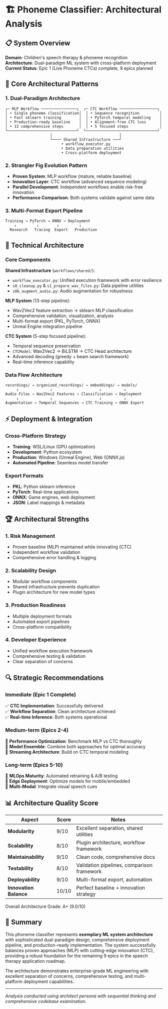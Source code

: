 # 🏗️ Phoneme Classifier: Architectural Analysis

## 📋 System Overview

**Domain**: Children's speech therapy & phoneme recognition  
**Architecture**: Dual-paradigm ML system with cross-platform deployment  
**Current Status**: Epic 1 (Live Phoneme CTCs) complete, 9 epics planned

## 🎯 Core Architectural Patterns

### 1. **Dual-Paradigm Architecture**

```text
┌─ MLP Workflow ────────────────┐  ┌─ CTC Workflow ─────────────────┐
│ • Single phoneme classification│  │ • Sequence recognition         │
│ • Fast sklearn training        │  │ • PyTorch temporal modeling    │
│ • Production-ready baseline    │  │ • Alignment-free CTC loss      │
│ • 13 comprehensive steps       │  │ • 5 focused steps              │
└───────────────────────────────┘  └────────────────────────────────┘
                    │                              │
                    └──── Shared Infrastructure ───┘
                         • workflow_executor.py
                         • Data preparation utilities
                         • Cross-platform deployment
```

### 2. **Strangler Fig Evolution Pattern**

- **Proven System**: MLP workflow (mature, reliable baseline)
- **Innovation Layer**: CTC workflow (advanced sequence modeling)
- **Parallel Development**: Independent workflows enable risk-free innovation
- **Performance Comparison**: Both systems validate against same data

### 3. **Multi-Format Export Pipeline**

```text
Training → PyTorch → ONNX → Deployment
    ↓         ↓        ↓         ↓
  Research   Tracing  Export   Production
```

## 🔧 Technical Architecture

### Core Components

**Shared Infrastructure** (`workflows/shared/`):

- `workflow_executor.py`: Unified execution framework with error resilience
- `s0_cleanup.py` & `s1_prepare_wav_files.py`: Data pipeline utilities  
- `s0b_augment_audio.py`: Audio augmentation for robustness

**MLP System** (13-step pipeline):

- Wav2Vec2 feature extraction → sklearn MLP classification
- Comprehensive validation, visualization, analysis
- Multi-format export (PKL, PyTorch, ONNX)
- Unreal Engine integration pipeline

**CTC System** (5-step focused pipeline):

- Temporal sequence preservation
- `CTCModel`: Wav2Vec2 → BiLSTM → CTC Head architecture
- Advanced decoding (greedy + beam search framework)
- Real-time inference capability

### Data Flow Architecture

```text
recordings/ → organized_recordings/ → embeddings/ → models/
     ↓              ↓                     ↓          ↓
Audio Files → Wav2Vec2 Features → Classification → Deployment
     ↓              ↓                     ↓          ↓
Augmentation → Temporal Sequences → CTC Training → ONNX Export
```

## ⚡ Deployment & Integration

### Cross-Platform Strategy

- **Training**: WSL/Linux (GPU optimization)
- **Development**: Python ecosystem
- **Production**: Windows (Unreal Engine), Web (ONNX.js)
- **Automated Pipeline**: Seamless model transfer

### Export Formats

- **PKL**: Python sklearn inference
- **PyTorch**: Real-time applications  
- **ONNX**: Game engines, web deployment
- **JSON**: Label mappings & metadata

## 🏆 Architectural Strengths

### 1. **Risk Management**

- Proven baseline (MLP) maintained while innovating (CTC)
- Independent workflow validation
- Comprehensive error handling & logging

### 2. **Scalability Design**

- Modular workflow components
- Shared infrastructure prevents duplication
- Plugin architecture for new model types

### 3. **Production Readiness**

- Multiple deployment formats
- Automated export pipelines
- Cross-platform compatibility

### 4. **Developer Experience**

- Unified workflow execution framework
- Comprehensive testing & validation
- Clear separation of concerns

## 🔍 Strategic Recommendations

### Immediate (Epic 1 Complete)

✅ **CTC Implementation**: Successfully delivered  
✅ **Workflow Separation**: Clean architecture achieved  
✅ **Real-time Inference**: Both systems operational

### Medium-term (Epics 2-4)

🎯 **Performance Optimization**: Benchmark MLP vs CTC thoroughly  
🎯 **Model Ensemble**: Combine both approaches for optimal accuracy  
🎯 **Streaming Architecture**: Build on CTC temporal modeling

### Long-term (Epics 5-10)

🚀 **MLOps Maturity**: Automated retraining & A/B testing  
🚀 **Edge Deployment**: Optimize models for mobile/embedded  
🚀 **Multi-Modal**: Integrate visual speech cues

## 📊 Architecture Quality Score

| Aspect | Score | Notes |
|--------|-------|--------|
| **Modularity** | 9/10 | Excellent separation, shared utilities |
| **Scalability** | 8/10 | Plugin architecture, workflow framework |
| **Maintainability** | 9/10 | Clean code, comprehensive docs |
| **Testability** | 8/10 | Validation pipelines, comparison framework |
| **Deployability** | 9/10 | Multi-format export, automation |
| **Innovation Balance** | 10/10 | Perfect baseline + innovation strategy |

Overall Architecture Grade: A+ (9.0/10)

## 🎉 Summary

This phoneme classifier represents **exemplary ML system architecture** with sophisticated dual-paradigm design, comprehensive deployment pipeline, and production-ready implementation. The system successfully balances proven approaches (MLP) with cutting-edge innovation (CTC), providing a robust foundation for the remaining 9 epics in the speech therapy application roadmap.

The architecture demonstrates enterprise-grade ML engineering with excellent separation of concerns, comprehensive testing, and multi-platform deployment capabilities.

---
*Analysis conducted using architect persona with sequential thinking and comprehensive codebase examination.*

